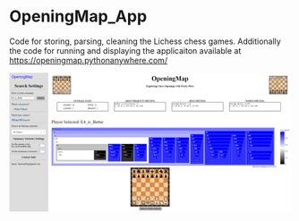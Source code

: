 # OpeningMap_App
Code for storing, parsing, cleaning the Lichess chess games. Additionally the code for running and displaying the applicaiton available at https://openingmap.pythonanywhere.com/

![OpeningMap.pythonanywhere.com](OpeningMap.PNG)
